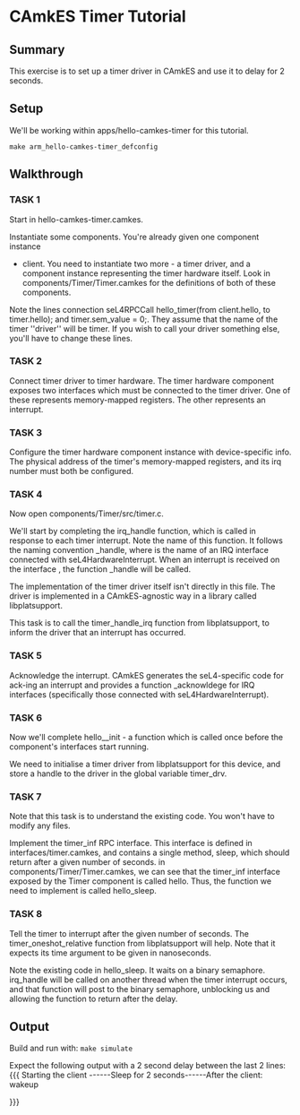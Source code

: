 # CAmkES Timer Tutorial


## Summary


This exercise is to set up a timer driver in CAmkES and use it to delay
for 2 seconds.

## Setup


We'll be working within apps/hello-camkes-timer for this tutorial.

` make arm_hello-camkes-timer_defconfig `

## Walkthrough


### TASK 1


Start in hello-camkes-timer.camkes.

Instantiate some components. You're already given one component instance
- client. You need to instantiate two more - a timer driver, and a
component instance representing the timer hardware itself. Look in
components/Timer/Timer.camkes for the definitions of both of these
components.

Note the lines
connection seL4RPCCall hello_timer(from client.hello, to timer.hello);
and timer.sem_value = 0;. They assume that the name of the timer
''driver'' will be timer. If you wish to call your driver something
else, you'll have to change these lines.

### TASK 2


Connect timer driver to timer hardware. The timer hardware component
exposes two interfaces which must be connected to the timer driver. One
of these represents memory-mapped registers. The other represents an
interrupt.

### TASK 3


Configure the timer hardware component instance with device-specific
info. The physical address of the timer's memory-mapped registers, and
its irq number must both be configured.

### TASK 4


Now open components/Timer/src/timer.c.

We'll start by completing the irq_handle function, which is called in
response to each timer interrupt. Note the name of this function. It
follows the naming convention <interface>_handle, where
<interface> is the name of an IRQ interface connected with
seL4HardwareInterrupt. When an interrupt is received on the interface
<interface>, the function <interface>_handle will be
called.

The implementation of the timer driver itself isn't directly in this
file. The driver is implemented in a CAmkES-agnostic way in a library
called libplatsupport.

This task is to call the timer_handle_irq function from
libplatsupport, to inform the driver that an interrupt has occurred.

### TASK 5


Acknowledge the interrupt. CAmkES generates the seL4-specific code for
ack-ing an interrupt and provides a function
<interface>_acknowldege for IRQ interfaces (specifically those
connected with seL4HardwareInterrupt).

### TASK 6


Now we'll complete hello__init - a function which is called once
before the component's interfaces start running.

We need to initialise a timer driver from libplatsupport for this
device, and store a handle to the driver in the global variable
timer_drv.

### TASK 7


Note that this task is to understand the existing code. You won't have
to modify any files.

Implement the timer_inf RPC interface. This interface is defined in
interfaces/timer.camkes, and contains a single method, sleep, which
should return after a given number of seconds. in
components/Timer/Timer.camkes, we can see that the timer_inf interface
exposed by the Timer component is called hello. Thus, the function we
need to implement is called hello_sleep.

### TASK 8


Tell the timer to interrupt after the given number of seconds. The
timer_oneshot_relative function from libplatsupport will help. Note
that it expects its time argument to be given in nanoseconds.

Note the existing code in hello_sleep. It waits on a binary semaphore.
irq_handle will be called on another thread when the timer interrupt
occurs, and that function will post to the binary semaphore, unblocking
us and allowing the function to return after the delay.

## Output


Build and run with: ` make simulate `

Expect the following output with a 2 second delay between the last 2
lines: {{{ Starting the client ------Sleep for 2 seconds------After the
client: wakeup

}}}
